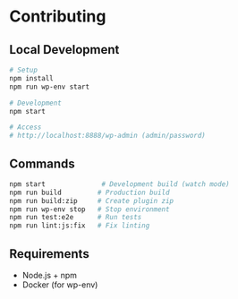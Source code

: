 # Contributing

## Local Development

```bash
# Setup
npm install
npm run wp-env start

# Development
npm start

# Access
# http://localhost:8888/wp-admin (admin/password)
```

## Commands

```bash
npm start              # Development build (watch mode)
npm run build         # Production build
npm run build:zip     # Create plugin zip
npm run wp-env stop   # Stop environment
npm run test:e2e      # Run tests
npm run lint:js:fix   # Fix linting
```

## Requirements

- Node.js + npm
- Docker (for wp-env)
